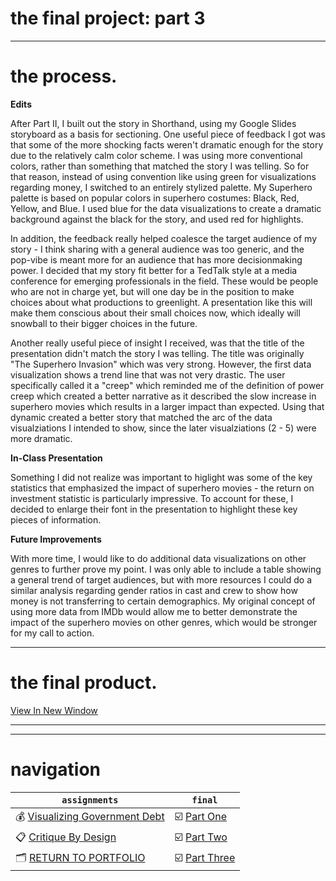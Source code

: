# the final project: part 3
---
# the process.

__Edits__

After Part II, I built out the story in Shorthand, using my Google Slides storyboard as a basis for sectioning. One useful piece of feedback I got was that some of the more shocking facts weren't dramatic enough for the story due to the relatively calm color scheme. I was using more conventional colors, rather than something that matched the story I was telling. So for that reason, instead of using convention like using green for visualizations regarding money, I switched to an entirely stylized palette. My Superhero palette is based on popular colors in superhero costumes: Black, Red, Yellow, and Blue. I used blue for the data visualizations to create a dramatic background against the black for the story, and used red for highlights. 

In addition, the feedback really helped coalesce the target audience of my story - I think sharing with a general audience was too generic, and the pop-vibe is meant more for an audience that has more decisionmaking power. I decided that my story fit better for a TedTalk style at a media conference for emerging professionals in the field. These would be people who are not in charge yet, but will one day be in the position to make choices about what productions to greenlight. A presentation like this will make them conscious about their small choices now, which ideally will snowball to their bigger choices in the future.

Another really useful piece of insight I received, was that the title of the presentation didn't match the story I was telling. The title was originally "The Superhero Invasion" which was very strong. However, the first data visualization shows a trend line that was not very drastic. The user specifically called it a "creep" which reminded me of the definition of power creep which created a better narrative as it described the slow increase in superhero movies which results in a larger impact than expected. Using that dynamic created a better story that matched the arc of the data visualziations I intended to show, since the later visualziations (2 - 5) were more dramatic. 

__In-Class Presentation__

Something I did not realize was important to higlight was some of the key statistics that emphasized the impact of superhero movies - the return on investment statistic is particularly impressive. To account for these, I decided to enlarge their font in the presentation to highlight these key pieces of information. 

__Future Improvements__

With more time, I would like to do additional data visualizations on other genres to further prove my point. I was only able to include a table showing a general trend of target audiences, but with more resources I could do a similar analysis regarding gender ratios in cast and crew to show how money is not transferring to certain demographics. My original concept of using more data from IMDb would allow me to better demonstrate the impact of the superhero movies on other genres, which would be stronger for my call to action.  

---
# the final product. 

[View In New Window](https://carnegiemellon.shorthandstories.com/never-meet-your-heroes/)

---

<script src="https://carnegiemellon.shorthandstories.com/never-meet-your-heroes/embed.js"></script>

---
# navigation

| `assignments` | `final` |   
| --- | --- |  
| 💰 [Visualizing Government Debt](assignment2.md) | ☑️ [Part One](final1.md) |  
| 📋 [Critique By Design](assignment3.md) | ☑️ [Part Two](final2.md) |  
| 🗂️ [RETURN TO PORTFOLIO](README.md) | ☑️ [Part Three](final3.md) |  
